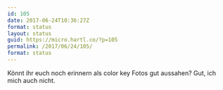 ```yaml
---
id: 105
date: 2017-06-24T10:36:27Z
format: status
layout: status
guid: https://micro.hartl.co/?p=105
permalink: /2017/06/24/105/
format: status
---
```

Könnt ihr euch noch erinnern als color key Fotos gut aussahen? Gut, ich mich auch nicht.